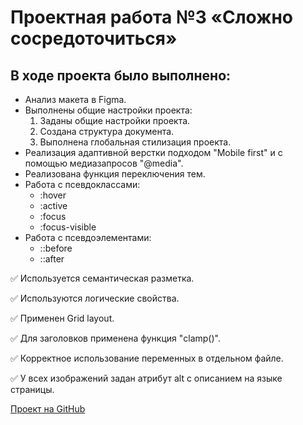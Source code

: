 # Проектная работа №3 «Сложно сосредоточиться»

## В ходе проекта было выполнено:
* Анализ макета в Figma.
* Выполнены общие настройки проекта:
    1. Заданы общие настройки проекта.    
    2. Создана структура документа.    
    3. Выполнена глобальная стилизация проекта.  
* Реализация адаптивной верстки подходом "Mobile first" и с помощью медиазапросов "@media".
* Реализована функция переключения тем.
* Работа с псевдоклассами:
    - :hover
    - :active
    - :focus
    - :focus-visible
* Работа с псевдоэлементами:
    - ::before
    - ::after


:white_check_mark: Используется семантическая разметка.

:white_check_mark: Используются логические свойства.

:white_check_mark: Применен Grid layout.

:white_check_mark: Для заголовков применена функция "clamp()".

:white_check_mark: Корректное использование переменных в отдельном файле.

:white_check_mark: У всех изображений задан атрибут alt с описанием на языке страницы.


[Проект на GitHub](https://github.com/Chersi/slozhno-sosredotochitsya-fd)

